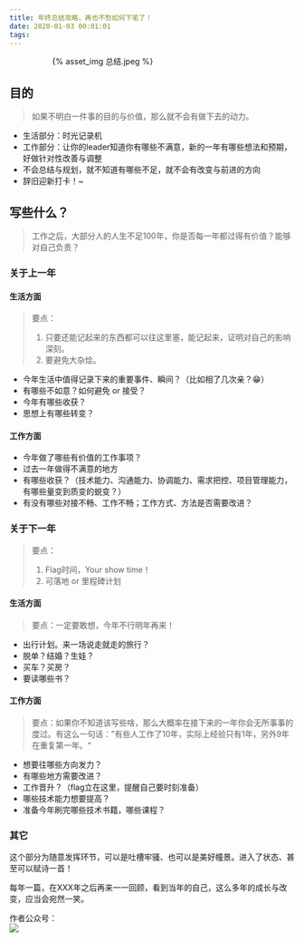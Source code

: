 ```yaml
---
title: 年终总结攻略，再也不愁如何下笔了！
date: 2020-01-03 00:01:01
tags:
---
```

<div style="width:70%;margin:auto">
{% asset_img 总结.jpeg %}
</div>

## 目的
> 如果不明白一件事的目的与价值，那么就不会有做下去的动力。

- 生活部分：时光记录机
- 工作部分：让你的leader知道你有哪些不满意，新的一年有哪些想法和预期，好做针对性改善与调整
- 不会总结与规划，就不知道有哪些不足，就不会有改变与前进的方向
- 辞旧迎新打卡！~

## 写些什么？
> 工作之后，大部分人的人生不足100年，你是否每一年都过得有价值？能够对自己负责？

### 关于上一年

#### 生活方面
> 要点：
> 1. 只要还能记起来的东西都可以往这里塞，能记起来，证明对自己的影响深刻。
> 2. 要避免大杂烩。

- 今年生活中值得记录下来的重要事件、瞬间？（比如相了几次亲？😁）
- 有哪些不如意？如何避免 or 接受？
- 今年有哪些收获？
- 思想上有哪些转变？


#### 工作方面

- 今年做了哪些有价值的工作事项？
- 过去一年做得不满意的地方
- 有哪些收获？（技术能力、沟通能力、协调能力、需求把控、项目管理能力，有哪些量变到质变的蜕变？）
- 有没有哪些对接不畅、工作不畅；工作方式、方法是否需要改进？


### 关于下一年
> 要点：
> 1. Flag时间，Your show time！
> 2. 可落地 or 里程碑计划

#### 生活方面
> 要点：一定要敢想，今年不行明年再来！

- 出行计划。来一场说走就走的旅行？
- 脱单？结婚？生娃？
- 买车？买房？
- 要读哪些书？

#### 工作方面
> 要点：如果你不知道该写些啥，那么大概率在接下来的一年你会无所事事的度过。有这么一句话：”有些人工作了10年，实际上经验只有1年，另外9年在重复第一年。“

- 想要往哪些方向发力？
- 有哪些地方需要改进？
- 工作晋升？（flag立在这里，提醒自己要时刻准备）
- 哪些技术能力想要提高？
- 准备今年刷完哪些技术书籍，哪些课程？

### 其它
这个部分为随意发挥环节，可以是吐槽牢骚、也可以是美好幢景。进入了状态、甚至可以赋诗一首！

每年一篇，在XXX年之后再来一一回顾，看到当年的自己，这么多年的成长与改变，应当会宛然一笑。

作者公众号：  
<img src='http://muchstudy.com/2019/11/10/%E4%B8%80%E6%96%87%E6%90%9E%E5%AE%9AJS%E5%BC%82%E5%B8%B8%E6%8D%95%E8%8E%B7/YIYING.jpg'>
